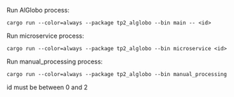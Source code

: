 Run AlGlobo process:

`cargo run --color=always --package tp2_alglobo --bin main -- <id>`

Run microservice process:

`cargo run --color=always --package tp2_alglobo --bin microservice <id>`

Run manual_processing process:

`cargo run --color=always --package tp2_alglobo --bin manual_processing`

id must be between 0 and 2
